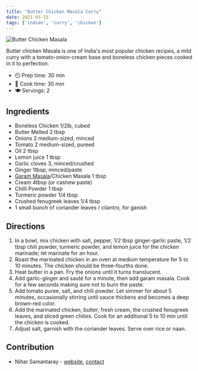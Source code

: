 ```yaml
---
title: "Butter Chicken Masala Curry"
date: 2021-03-15
tags: ['indian', 'curry', 'chicken']
---
```


![Butter Chicken Masala](/pix/butter-chicken-masala.webp)

Butter chicken Masala is one of India's most popular chicken recipes, a mild curry with a tomato-onion-cream base and boneless chicken pieces cooked in it to perfection.

- ⏲️ Prep time: 30 min
- 🍳 Cook time: 30 min
- 🍽️ Servings: 2

## Ingredients

- Boneless Chicken 1/2lb, cubed
- Butter Melted 2 tbsp
- Onions 2 medium-sized, minced
- Tomato 2 medium-sized, pureed
- Oil 2 tbsp
- Lemon juice 1 tbsp
- Garlic cloves 3, minced/crushed
- Ginger 1tbsp, minced/paste
- [Garam Masala](garam-masala.html)/Chicken Masala 1 tbsp
- Cream 4tbsp (or cashew paste)
- Chilli Powder 1 tbsp
- Turmeric powder 1/4 tbsp
- Crushed fenugreek leaves 1/4 tbsp
- 1 small bunch of coriander leaves / cilantro, for ganish

## Directions

1. In a bowl, mix chicken with salt, pepper, 1/2 tbsp ginger-garlic paste, 1/2 tbsp chili powder, turmeric powder, and lemon juice for the chicken marinade; let marinate for an hour.
2. Roast the marinated chicken in an oven at medium temperature for 5 to 10 minutes. The chicken should be three-fourths done.
3. Heat butter in a pan. Fry the onions until it turns translucent.
4. Add garlic-ginger and sauté for a minute, then add garam masala. Cook for a few seconds making sure not to burn the paste.
5. Add tomato puree, salt, and chili powder. Let simmer for about 5 minutes, occasionally stirring until sauce thickens and becomes a deep brown-red color.
6. Add the marinated chicken, butter, fresh cream, the crushed fenugreek leaves, and sliced green chilies. Cook for an additional 5 to 10 min until the chicken is cooked.
7. Adjust salt, garnish with the coriander leaves. Serve over rice or naan.

## Contribution

- Nihar Samantaray - [website](https://nihars.com), [contact](mailto:i@nihars.com)
